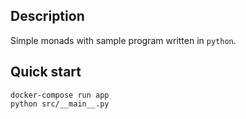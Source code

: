 ## Description

Simple monads with sample program written in `python`.

## Quick start
```
docker-compose run app
python src/__main__.py
```